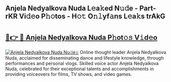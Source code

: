 ## Anjela Nedyalkova Nuda L𝚎a𝚔ed N𝚞𝚍e - Part-rKR Vi𝚍𝚎o P𝚑𝚘tos - H𝚘𝚝 O𝚗𝚕yf𝚊ns L𝚎a𝚔s trAkG

# <h2><a href="http://kf9l51y.oniu.top/?m=Anjela+Nedyalkova+Nuda">🔗👉 🔴 Anjela Nedyalkova Nuda P𝚑ot𝚘𝚜 V𝚒d𝚎o</a></h2>

[![Anjela Nedyalkova Nuda Nu𝚍e𝚜](https://i.imgur.com/0qMVB7G.gif)](http://kf9l51y.oniu.top/?m=Anjela+Nedyalkova+Nuda)
Online thought leader Anjela Nedyalkova Nuda, acclaimed for disseminating dance and lifestyle knowledge, through performances and personal vlogs. Skilled voice actor Anjela Nedyalkova Nuda, celebrated for their exceptional talents and accomplishments in providing voiceovers for films, TV shows, and video games.  
